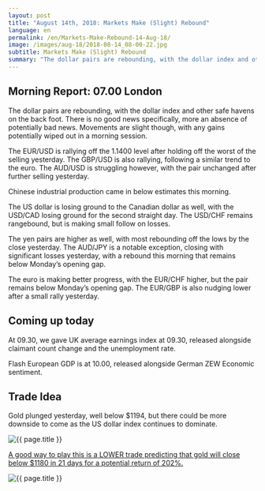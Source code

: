 ```yaml
---
layout: post
title: "August 14th, 2018: Markets Make (Slight) Rebound"
language: en
permalink: /en/Markets-Make-Rebound-14-Aug-18/
image: /images/aug-18/2018-08-14_08-00-22.jpg
subtitle: Markets Make (Slight) Rebound
summary: "The dollar pairs are rebounding, with the dollar index and other safe havens on the back foot. There is no good news specifically, more an absence of potentially bad news"
---
```

## Morning Report: 07.00 London

The dollar pairs are rebounding, with the dollar index and other safe havens on the back foot. There is no good news specifically, more an absence of potentially bad news. Movements are slight though, with any gains potentially wiped out in a morning session. 

The EUR/USD is rallying off the 1.1400 level after holding off the worst of the selling yesterday. The GBP/USD is also rallying, following a similar trend to the euro. The AUD/USD is struggling however, with the pair unchanged after further selling yesterday. 

Chinese industrial production came in below estimates this morning. 

The US dollar is losing ground to the Canadian dollar as well, with the USD/CAD losing ground for the second straight day. The USD/CHF remains rangebound, but is making small follow on losses. 

The yen pairs are higher as well, with most rebounding off the lows by the close yesterday. The AUD/JPY is a notable exception, closing with significant losses yesterday, with a rebound this morning that remains below Monday’s opening gap. 

The euro is making better progress, with the EUR/CHF higher, but the pair remains below Monday’s opening gap. The EUR/GBP is also nudging lower after a small rally yesterday. 

## Coming up today

At 09.30, we gave UK average earnings index at 09.30, released alongside claimant count change and the unemployment rate. 

Flash European GDP is at 10.00, released alongside German ZEW Economic sentiment. 

## Trade Idea

Gold plunged yesterday, well below $1194, but there could be more downside to come as the US dollar index continues to dominate.

<img class="post-image" src="{{ site.url }}/images/aug-18/2018-08-14_08-00-22.jpg" alt="{{ page.title }}" title="{{ page.title }}">

<a href="%LINK%%?currency=GBP&market=commodities&underlying=frxXAUUSD&formname=higherlower&duration_amount=21&duration_units=d&amount=10&amount_type=stake&expiry_type=duration&barrier=1180" target="_blank">A good way to play this is a LOWER trade predicting that gold will close below $1180 in 21 days for a potential return of 202%.</a>

<img class="post-image" src="{{ site.url }}/images/aug-18/2018-08-14_08-03-59.jpg" alt="{{ page.title }}" title="{{ page.title }}">